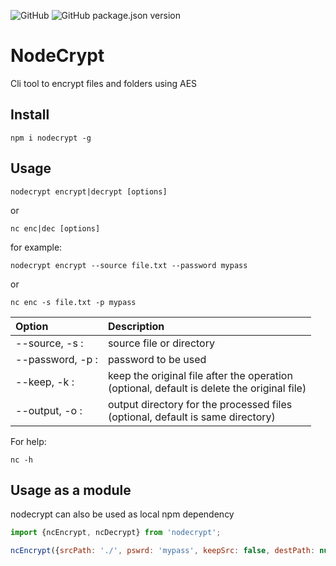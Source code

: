 ![GitHub](https://img.shields.io/github/license/rubinder25/nodecrypt?style=flat-square) ![GitHub package.json version](https://img.shields.io/github/package-json/v/rubinder25/nodecrypt?style=flat-square) 

# NodeCrypt

Cli tool to encrypt files and folders using AES

## Install

```
npm i nodecrypt -g
```

## Usage

```
nodecrypt encrypt|decrypt [options]
```

or

```
nc enc|dec [options]
```



for example:

```
nodecrypt encrypt --source file.txt --password mypass
```

or

```
nc enc -s file.txt -p mypass
```

| Option                          | Description                                                  |
| :------------------------------ | :----------------------------------------------------------- |
| --source, -s <source>:          | source file or directory                                     |
| --password, -p <password>:      | password to be used                                          |
| --keep, -k :                    | keep the original file after the operation <br />(optional, default is delete the original file) |
| --output, -o <ouput directory>: | output directory for the processed files <br />(optional, default is same directory) |

For help:

```
nc -h
```

## Usage as a module

nodecrypt can also be used as local npm dependency

```javascript
import {ncEncrypt, ncDecrypt} from 'nodecrypt';

ncEncrypt({srcPath: './', pswrd: 'mypass', keepSrc: false, destPath: null});
```

